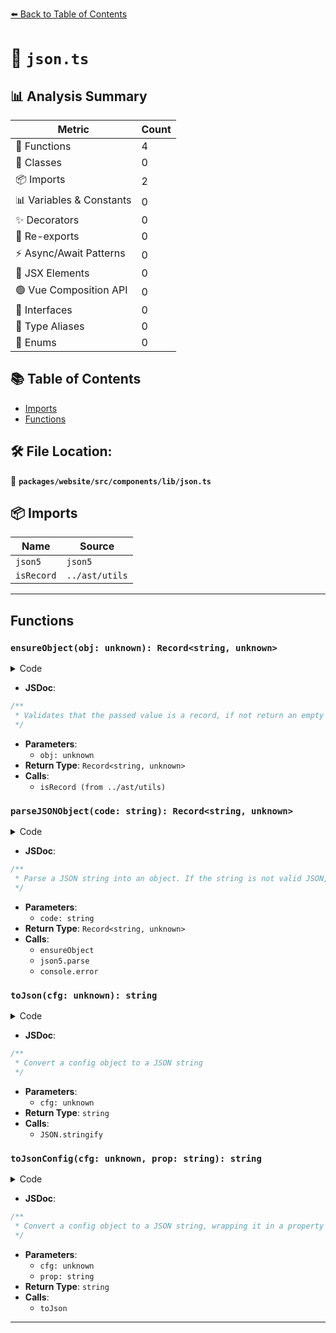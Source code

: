 [⬅️ Back to Table of Contents](../../../../../index.md)

# 📄 `json.ts`

## 📊 Analysis Summary

| Metric | Count |
|--------|-------|
| 🔧 Functions | 4 |
| 🧱 Classes | 0 |
| 📦 Imports | 2 |
| 📊 Variables & Constants | 0 |
| ✨ Decorators | 0 |
| 🔄 Re-exports | 0 |
| ⚡ Async/Await Patterns | 0 |
| 💠 JSX Elements | 0 |
| 🟢 Vue Composition API | 0 |
| 📐 Interfaces | 0 |
| 📑 Type Aliases | 0 |
| 🎯 Enums | 0 |

## 📚 Table of Contents

- [Imports](#imports)
- [Functions](#functions)

## 🛠️ File Location:
📂 **`packages/website/src/components/lib/json.ts`**

## 📦 Imports

| Name | Source |
|------|--------|
| `json5` | `json5` |
| `isRecord` | `../ast/utils` |


---

## Functions

### `ensureObject(obj: unknown): Record<string, unknown>`

<details><summary>Code</summary>

```ts
export function ensureObject(obj: unknown): Record<string, unknown> {
  return isRecord(obj) ? obj : {};
}
```
</details>

- **JSDoc**:
```ts
/**
 * Validates that the passed value is a record, if not return an empty object
 */
```

- **Parameters**:
  - `obj: unknown`
- **Return Type**: `Record<string, unknown>`
- **Calls**:
  - `isRecord (from ../ast/utils)`
### `parseJSONObject(code: string): Record<string, unknown>`

<details><summary>Code</summary>

```ts
export function parseJSONObject(code?: string): Record<string, unknown> {
  if (code) {
    try {
      return ensureObject(json5.parse(code));
    } catch (e) {
      console.error(e);
    }
  }
  return {};
}
```
</details>

- **JSDoc**:
```ts
/**
 * Parse a JSON string into an object. If the string is not valid JSON, return an empty object.
 */
```

- **Parameters**:
  - `code: string`
- **Return Type**: `Record<string, unknown>`
- **Calls**:
  - `ensureObject`
  - `json5.parse`
  - `console.error`
### `toJson(cfg: unknown): string`

<details><summary>Code</summary>

```ts
export function toJson(cfg: unknown): string {
  return JSON.stringify(cfg, null, 2);
}
```
</details>

- **JSDoc**:
```ts
/**
 * Convert a config object to a JSON string
 */
```

- **Parameters**:
  - `cfg: unknown`
- **Return Type**: `string`
- **Calls**:
  - `JSON.stringify`
### `toJsonConfig(cfg: unknown, prop: string): string`

<details><summary>Code</summary>

```ts
export function toJsonConfig(cfg: unknown, prop: string): string {
  return toJson({ [prop]: cfg });
}
```
</details>

- **JSDoc**:
```ts
/**
 * Convert a config object to a JSON string, wrapping it in a property
 */
```

- **Parameters**:
  - `cfg: unknown`
  - `prop: string`
- **Return Type**: `string`
- **Calls**:
  - `toJson`

---